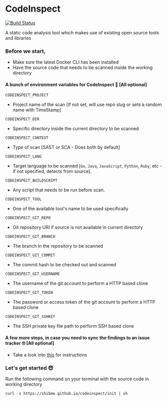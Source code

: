 # CodeInspect
[![Build Status](https://gitlab.com/shibme/codeinspect/badges/master/pipeline.svg)](https://gitlab.com/shibme/codeinspect/pipelines)

A static code analysis tool which makes use of existing open source tools and libraries

### Before we start,
- Make sure the latest Docker CLI has been installed
- Have the source code that needs to be scanned inside the working directory

#### A bunch of environment variables for CodeInspect 🤷 [All optional]
`CODEINSPECT_PROJECT`
- Project name of the scan [If not set, will use repo slug or sets a random name with TimeStamp]

`CODEINSPECT_DIR`
- Specific directory inside the current directory to be scanned

`CODEINSPECT_CONTEXT`
- Type of scan [SAST or SCA - Does both by default]

`CODEINSPECT_LANG`
- Target language to be scanned [`Go`, `Java`, `JavaScript`, `Python`, `Ruby`, etc - if not specified, detects from source].

`CODEINSPECT_BUILDSCRIPT`
- Any script that needs to be run before scan.

`CODEINSPECT_TOOL`
- One of the available tool's name to be used specifically

`CODEINSPECT_GIT_REPO`
- Git repository URI if source is not available in current directory

`CODEINSPECT_GIT_BRANCH`
- The branch in the repository to be scanned

`CODEINSPECT_GIT_COMMIT`
- The commit hash to be checked out and scanned

`CODEINSPECT_GIT_USERNAME`
- The username of the git account to perform a HTTP based clone

`CODEINSPECT_GIT_TOKEN`
- The password or access token of the git account to perform a HTTP based clone

`CODEINSPECT_GIT_SSHKEY`
- The SSH private key file path to perform SSH based clone
 
#### A few more steps, in case you need to sync the findings to an issue tracker 🙄 [All optional]
- Take a look into [this](https://gitlab.com/shibme/steward/-/blob/master/README.md#configuration-for-consumers) for instructions

### Let's get started 😎
Run the following command on your terminal with the source code in working directory
```
curl -s https://shibme.github.io/codeinspect/init | sh
```